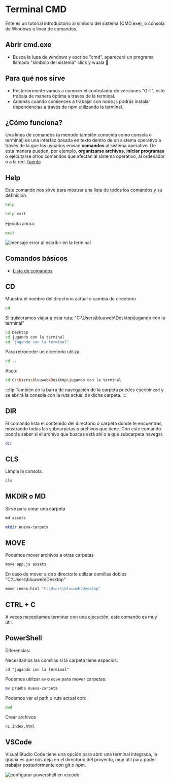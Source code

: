 # Terminal CMD

Este es un tutorial introductorio al símbolo del sistema (CMD.exe), o consola de Windows o línea de comandos.

## Abrir cmd.exe
- Busca la lupa de windows y escribe "cmd", aparecerá un programa llamado "símbolo del sistema" click y wuala 👏

## Para qué nos sirve
- Posteriormente vamos a conocer el controlador de versiones "GIT", este trabaja de manera óptima a través de la terminal.
- Además cuando comiences a trabajar con node.js podrás instalar dependencias a través de npm utilizando la terminal.

## ¿Cómo funciona?
Una línea de comandos (a menudo también conocida como consola o terminal) es una interfaz basada en texto dentro de un sistema operativo a través de la que los usuarios envían **comandos** al sistema operativo. De esta manera pueden, por ejemplo, **organizarse archivos**, **iniciar programas** o ejecutarse otros comandos que afectan al sistema operativo, al ordenador o a la red. [fuente](https://www.ionos.es/digitalguide/servidores/know-how/comandos-cmd/#:~:text=Una%20l%C3%ADnea%20de%20comandos%20(a%20menudo%20tambi%C3%A9n%20conocida%20como%20consola%20o%20terminal)%20es%20una%20interfaz%20basada%20en%20texto%20dentro%20de%20un%20sistema%20operativo%20a%20trav%C3%A9s%20de%20la%20que%20los%20usuarios%20env%C3%ADan%20comandos%20al%20sistema%20operativo.)

## Help
Este comando nos sirve para mostrar una lista de todos los comandos y su definición.

```sh
help
```

```sh
help exit
```

Ejecuta ahora
```sh
exit
```

<img :src="$withBase('/img/error-1.JPG')" alt="mensaje error al escribir en la terminal"></img>


## Comandos básicos
- [Lista de comandos](https://www.ionos.es/digitalguide/servidores/know-how/comandos-cmd/#:~:text=derechos%20de%20administrador.-,Fundamentos,-Comando%20CMD)

## CD
Muestra el nombre del directorio actual o cambia de directorio
```sh
cd
```

Si quisieramos viajar a esta ruta: "C:\Users\bluuweb\Desktop\jugando con la terminal"
```sh
cd Desktop
cd jugando con la terminal
cd "jugando con la terminal"
```

Para retroceder un directorio utiliza
```sh
cd ..
```

Atajo:
```sh
cd C:\Users\bluuweb\Desktop\jugando con la terminal
```

:::tip
También en la barra de navegación de la carpeta puedes escribir ``cmd`` y se abrirá la consola con la ruta actual de dicha carpeta.
:::

## DIR
El comando lista el contenido del directorio o carpeta donde te encuentras, mostrando todas las subcarpetas o archivos que tiene. Con este comando podrás saber si el archivo que buscas está ahí o a qué subcarpeta navegar.

```sh
dir
```

## CLS
Limpia la consola.

```sh
cls
```

## MKDIR o MD
Sirve para crear una carpeta

```sh
md assets
```

```sh
mkdir nueva-carpeta
```

## MOVE
Podemos mover archivos a otras carpetas
```sh
move app.js assets
```

En caso de mover a otro directorio utilizar comillas dobles "C:\Users\bluuweb\Desktop"
```sh
move index.html "C:\Users\bluuweb\Desktop"
```

## CTRL + C
A veces necesitamos terminar con una ejecución, este comando es muy útil.

## PowerShell
Diferencias:

Necesitamos las comillas si la carpeta tiene espacios:
```cd
cd "jugando con la terminal"
```

Podemos utilizar `mv` o `move` para mover carpetas:
```sh
mv prueba nueva-carpeta
```

Podemos ver el path o ruta actual con:
```sh
pwd
```

Crear archivos
```sh
ni index.html
```

## VSCode
Visual Studio Code tiene una opción para abrir una terminal integrada, la gracia es que nos deja en el directorio del proyecto, muy útil para poder trabajar posteriormente con git o npm.

<img :src="$withBase('/img/power-config.JPG')" alt="configurar powershell en vscode"></img>